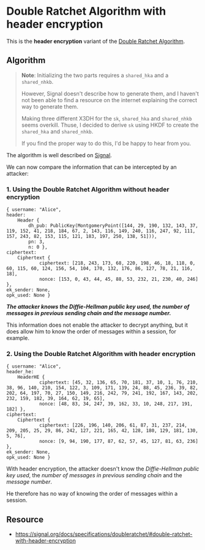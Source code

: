 # Double Ratchet Algorithm with header encryption

This is the **header encryption** variant of the [Double Ratchet Algorithm](../double-ratchet-algorithm/).

## Algorithm

> **Note**: Initializing the two parts requires a `shared_hka` and a `shared_nhkb`.
>
> However, Signal doesn't describe how to generate them, and I haven't not been able to find a resource on the internet explaining the correct way to generate them.
> 
> Making three different X3DH for the `sk`, `shared_hka` and `shared_nhkb` seems overkill. Thuse, I decided to derive `sk` using HKDF to create the `shared_hka` and `shared_nhkb`.
>
> If you find the proper way to do this, I'd be happy to hear from you.

The algorithm is well described on [Signal](https://signal.org/docs/specifications/doubleratchet/#double-ratchet-with-header-encryption).

We can now compare the information that can be intercepted by an attacker:

### 1. Using the Double Ratchet Algorithm without header encryption

```
{ username: "Alice", 
header: 
    Header { 
        dh_pub: PublicKey(MontgomeryPoint([144, 29, 190, 132, 143, 37, 119, 152, 41, 218, 184, 67, 2, 143, 116, 149, 240, 116, 247, 92, 111, 157, 243, 82, 153, 115, 121, 183, 197, 250, 138, 51])), 
        pn: 3, 
        n: 0 }, 
ciphertext: 
    Ciphertext { 
            ciphertext: [218, 243, 173, 68, 220, 198, 46, 18, 118, 0, 60, 115, 60, 124, 156, 54, 104, 170, 132, 176, 86, 127, 78, 21, 116, 18], 
            nonce: [153, 0, 43, 44, 45, 88, 53, 232, 21, 230, 40, 246] }, 
ek_sender: None, 
opk_used: None }
```

***The attacker knows the Diffie-Hellman public key used, the number of messages in previous sending chain and the message number.***

This information does not enable the attacker to decrypt anything, but it does allow him to know the order of messages within a session, for example.

### 2. Using the Double Ratchet Algorithm with header encryption

```
{ username: "Alice", 
header_he: 
    HeaderHE { 
            ciphertext: [45, 32, 136, 65, 70, 181, 37, 10, 1, 76, 210, 38, 96, 140, 210, 154, 122, 3, 109, 171, 139, 24, 88, 45, 236, 39, 82, 202, 64, 197, 70, 27, 150, 149, 216, 242, 79, 241, 192, 167, 143, 202, 232, 159, 182, 39, 164, 62, 19, 65], 
            nonce: [48, 83, 34, 247, 39, 162, 33, 10, 248, 217, 191, 182] }, 
ciphertext: 
    Ciphertext { 
            ciphertext: [226, 196, 140, 206, 61, 87, 31, 237, 214, 209, 205, 25, 29, 86, 242, 127, 221, 165, 42, 128, 180, 129, 181, 130, 5, 76], 
            nonce: [9, 94, 190, 177, 87, 62, 57, 45, 127, 81, 63, 236] }, 
ek_sender: None, 
opk_used: None }
```

With header encryption, the attacker doesn't know the *Diffie-Hellman public key used*, the *number of messages in previous sending chain* and the *message number*.

He therefore has no way of knowing the order of messages within a session.

## Resource
- https://signal.org/docs/specifications/doubleratchet/#double-ratchet-with-header-encryption